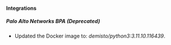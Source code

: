 
#### Integrations

##### Palo Alto Networks BPA (Deprecated)


- Updated the Docker image to: *demisto/python3:3.11.10.116439*.
